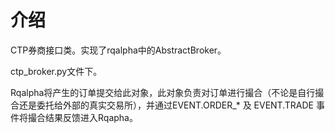 # 介绍

CTP券商接口类。实现了rqalpha中的AbstractBroker。

ctp\_broker.py文件下。

Rqalpha将产生的订单提交给此对象，此对象负责对订单进行撮合（不论是自行撮合还是委托给外部的真实交易所），并通过EVENT.ORDER\_\* 及 EVENT.TRADE 事件将撮合结果反馈进入Rqapha。



